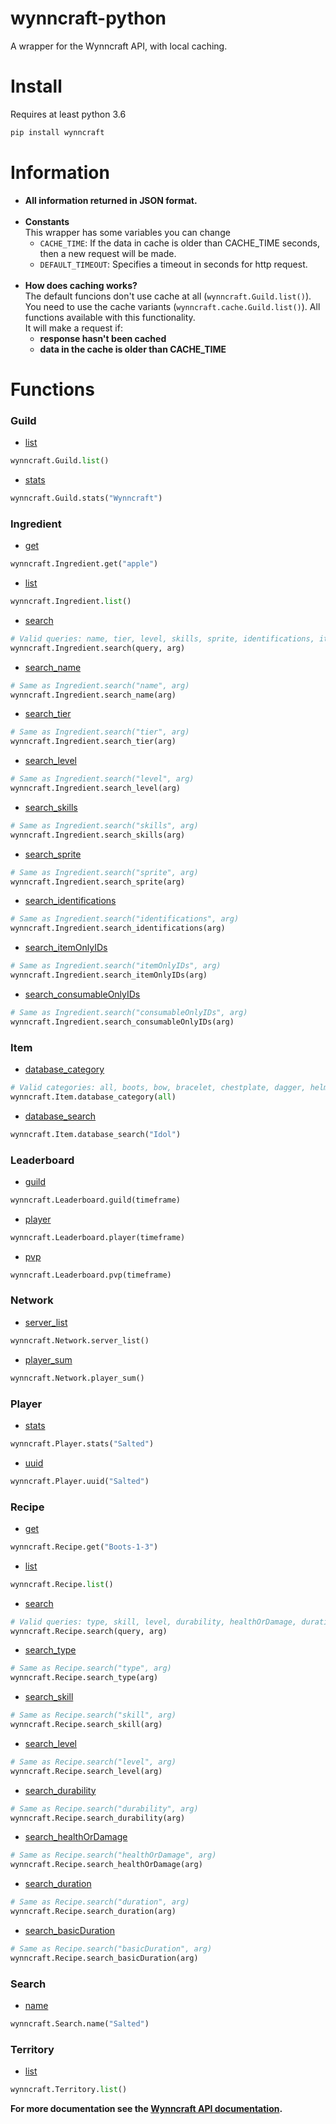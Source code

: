 # wynncraft-python
A wrapper for the Wynncraft API, with local caching.

# Install
Requires at least python 3.6
```bash
pip install wynncraft
```

# Information
- **All information returned in JSON format.**<br/><br/>
- **Constants**<br/>
  This wrapper has some variables you can change
  - `CACHE_TIME`: If the data in cache is older than CACHE_TIME seconds, then a new request will be made.
  - `DEFAULT_TIMEOUT`: Specifies a timeout in seconds for http request.<br/><br/>
- **How does caching works?**<br/>
  The default funcions don't use cache at all (`wynncraft.Guild.list()`).<br/>You need to use the cache variants (`wynncraft.cache.Guild.list()`). All functions available with this functionality.<br/>
  It will make a request if:
  - **response hasn't been cached**
  - **data in the cache is older than CACHE_TIME**

# Functions
### Guild
- [list](https://docs.wynncraft.com/Guild-API/#list)
```python
wynncraft.Guild.list()
```

- [stats](https://docs.wynncraft.com/Guild-API/#statistics)
```python
wynncraft.Guild.stats("Wynncraft")
```

### Ingredient
- [get](https://docs.wynncraft.com/Ingredient-API/#get)
```python
wynncraft.Ingredient.get("apple")
```

- [list](https://docs.wynncraft.com/Ingredient-API/#list)
```python
wynncraft.Ingredient.list()
```

- [search](https://docs.wynncraft.com/Ingredient-API/#search)
```python
# Valid queries: name, tier, level, skills, sprite, identifications, itemOnlyIDs, consumableOnlyIDs
wynncraft.Ingredient.search(query, arg)
```

- [search_name](https://docs.wynncraft.com/Ingredient-API/#search)
```python
# Same as Ingredient.search("name", arg)
wynncraft.Ingredient.search_name(arg)
```

- [search_tier](https://docs.wynncraft.com/Ingredient-API/#search)
```python
# Same as Ingredient.search("tier", arg)
wynncraft.Ingredient.search_tier(arg)
```

- [search_level](https://docs.wynncraft.com/Ingredient-API/#search)
```python
# Same as Ingredient.search("level", arg)
wynncraft.Ingredient.search_level(arg)
```

- [search_skills](https://docs.wynncraft.com/Ingredient-API/#search)
```python
# Same as Ingredient.search("skills", arg)
wynncraft.Ingredient.search_skills(arg)
```

- [search_sprite](https://docs.wynncraft.com/Ingredient-API/#search)
```python
# Same as Ingredient.search("sprite", arg)
wynncraft.Ingredient.search_sprite(arg)
```

- [search_identifications](https://docs.wynncraft.com/Ingredient-API/#search)
```python
# Same as Ingredient.search("identifications", arg)
wynncraft.Ingredient.search_identifications(arg)
```

- [search_itemOnlyIDs](https://docs.wynncraft.com/Ingredient-API/#search)
```python
# Same as Ingredient.search("itemOnlyIDs", arg)
wynncraft.Ingredient.search_itemOnlyIDs(arg)
```

- [search_consumableOnlyIDs](https://docs.wynncraft.com/Ingredient-API/#search)
```python
# Same as Ingredient.search("consumableOnlyIDs", arg)
wynncraft.Ingredient.search_consumableOnlyIDs(arg)
```

### Item
- [database_category](https://docs.wynncraft.com/Item-API/#database)
```python
# Valid categories: all, boots, bow, bracelet, chestplate, dagger, helmet, leggings, necklace, ring, spear, wand
wynncraft.Item.database_category(all)
```
- [database_search](https://docs.wynncraft.com/Item-API/#database)
```python
wynncraft.Item.database_search("Idol")
```

### Leaderboard
- [guild](https://docs.wynncraft.com/Leaderboard-API/#guild)
```python
wynncraft.Leaderboard.guild(timeframe)
```
- [player](https://docs.wynncraft.com/Leaderboard-API/#player)
```python
wynncraft.Leaderboard.player(timeframe)
```
- [pvp](https://docs.wynncraft.com/Leaderboard-API/#pvp)
```python
wynncraft.Leaderboard.pvp(timeframe)
```

### Network
- [server_list](https://docs.wynncraft.com/Network-API/#server-list)
```python
wynncraft.Network.server_list()
```
- [player_sum](https://docs.wynncraft.com/Network-API/#player-sum)
```python
wynncraft.Network.player_sum()
```

### Player
- [stats](https://docs.wynncraft.com/Player-API/#statistics)
```python
wynncraft.Player.stats("Salted")
```
- [uuid](https://docs.wynncraft.com/Player-API/#uuid)
```python
wynncraft.Player.uuid("Salted")
```

### Recipe
- [get](https://docs.wynncraft.com/Recipe-API/#get)
```python
wynncraft.Recipe.get("Boots-1-3")
```
- [list](https://docs.wynncraft.com/Recipe-API/#list)
```python
wynncraft.Recipe.list()
```
- [search](https://docs.wynncraft.com/Recipe-API/#search)
```python
# Valid queries: type, skill, level, durability, healthOrDamage, duration, basicDuration
wynncraft.Recipe.search(query, arg)
```

- [search_type](https://docs.wynncraft.com/Recipe-API/#search)
```python
# Same as Recipe.search("type", arg)
wynncraft.Recipe.search_type(arg)
```

- [search_skill](https://docs.wynncraft.com/Recipe-API/#search)
```python
# Same as Recipe.search("skill", arg)
wynncraft.Recipe.search_skill(arg)
```

- [search_level](https://docs.wynncraft.com/Recipe-API/#search)
```python
# Same as Recipe.search("level", arg)
wynncraft.Recipe.search_level(arg)
```

- [search_durability](https://docs.wynncraft.com/Recipe-API/#search)
```python
# Same as Recipe.search("durability", arg)
wynncraft.Recipe.search_durability(arg)
```

- [search_healthOrDamage](https://docs.wynncraft.com/Recipe-API/#search)
```python
# Same as Recipe.search("healthOrDamage", arg)
wynncraft.Recipe.search_healthOrDamage(arg)
```

- [search_duration](https://docs.wynncraft.com/Recipe-API/#search)
```python
# Same as Recipe.search("duration", arg)
wynncraft.Recipe.search_duration(arg)
```

- [search_basicDuration](https://docs.wynncraft.com/Recipe-API/#search)
```python
# Same as Recipe.search("basicDuration", arg)
wynncraft.Recipe.search_basicDuration(arg)
```

### Search
- [name](https://docs.wynncraft.com/Search-API/#name)
```python
wynncraft.Search.name("Salted")
```

### Territory
- [list](https://docs.wynncraft.com/Territory-API/#list)
```python
wynncraft.Territory.list()
```

**For more documentation see the [Wynncraft API documentation](https://docs.wynncraft.com/).**
